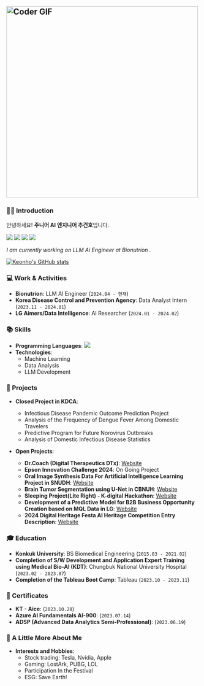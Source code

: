
<h2 align="left">
 <abc>

  <br>
    <img src="https://media.giphy.com/media/SWoSkN6DxTszqIKEqv/giphy.gif" alt="Coder GIF" width="500">
 </abc>
</h2> 

<div>
    
### 💁‍♂️ Introduction
안녕하세요! **주니어 AI 엔지니어 추건호**입니다.

<img src="https://img.shields.io/badge/Email-ckh4343@gmail.com-EA4335?style=flat-square&logo=gmail&logoColor=white&link=mailto:ckh4343@gmail.com"/> 
<a href="https://www.linkedin.com/in/%EA%B1%B4%ED%98%B8-%EC%B6%94-83936a29b/overlay/browsemap-recommendations/"><img src="https://img.shields.io/badge/LinkedIn-0077B5?style=flat-square&logo=linkedin&logoColor=white"/></a>
<a href="https://keonhochu.github.io/"><img src="https://img.shields.io/badge/GitHub.io-181717?style=flat-square&logo=github&logoColor=white"/></a>
<a href="https://www.instagram.com/__chuuuuoooo/"><img src="https://img.shields.io/badge/Instagram-E4405F?style=flat-square&logo=instagram&logoColor=white"/></a>

_I am currently working on LLM Ai Engineer at Bionutrion ._

[![Keonho's GitHub stats](https://github-readme-stats.vercel.app/api?username=keonhoChu&show_icons=true&theme=radical)](https://github.com/keonhoChu)

### 💻 Work & Activities
- **Bionutrion**: LLM AI Engineer (`2024.04 - 현재`)
- **Korea Disease Control and Prevention Agency**: Data Analyst Intern (`2023.11 - 2024.01`)
- **LG Aimers/Data Intelligence**: AI Researcher (`2024.01 - 2024.02`)

### 📚 Skills
- **Programming Languages**:
    <img src="https://img.shields.io/badge/Python-3776AB?style=flat-square&logo=python&logoColor=white"/>
- **Technologies**:
    - Machine Learning
    - Data Analysis
    - LLM Development

### 📂 Projects
- **Closed Project in KDCA**:
    - Infectious Disease Pandemic Outcome Prediction Project
    - Analysis of the Frequency of Dengue Fever Among Domestic Travelers
    - Predictive Program for Future Norovirus Outbreaks
    - Analysis of Domestic Infectious Disease Statistics
  
- **Open Projects**:
    - **Dr.Coach (Digital Therapeutics DTx)**: [Website](#)
    - **Epson Innovation Challenge 2024**: On Going Project
    - **Oral Image Synthesis Data For Artificial Intelligence Learning Project in SNUDH**: [Website](#)
    - **Brain Tumor Segmentation using U-Net in CBNUH**: [Website](#)
    - **Sleeping Project(Lite Right) - K-digital Hackathon**: [Website](#)
    - **Development of a Predictive Model for B2B Business Opportunity Creation based on MQL Data in LG**: [Website](#)
    - **2024 Digital Heritage Festa AI Heritage Competition Entry Description**: [Website](#)

### 🎓 Education
- **Konkuk University**: BS Biomedical Engineering (`2015.03 - 2021.02`)
- **Completion of S/W Development and Application Expert Training using Medical Bio-AI (KDT)**: Chungbuk National University Hospital (`2023.02 - 2023.07`)
- **Completion of the Tableau Boot Camp**: Tableau (`2023.10 - 2023.11`)

### 📜 Certificates
- **KT - Aice**: (`2023.10.28`)
- **Azure AI Fundamentals AI-900**: (`2023.07.14`)
- **ADSP (Advanced Data Analytics Semi-Professional)**: (`2023.06.19`)

### 🌟 A Little More About Me
- **Interests and Hobbies**:
    - Stock trading: Tesla, Nvidia, Apple
    - Gaming: LostArk, PUBG, LOL
    - Participation In the Festival
    - ESG: Save Earth!

</div>





<!--
**KeonhoChu/KeonhoChu** is a ✨ _special_ ✨ repository because its `README.md` (this file) appears on your GitHub profile.11

Here are some ideas to get you started:

- 🔭 I’m currently working on .....
- 🌱 I’m currently learning ...
- 👯 I’m looking to collaborate on ...
- 🤔 I’m looking for help with ...
- 💬 Ask me about ...
- 📫 How to reach me: ...
- 😄 Pronouns: ...
- ⚡ Fun fact: ...
-->
